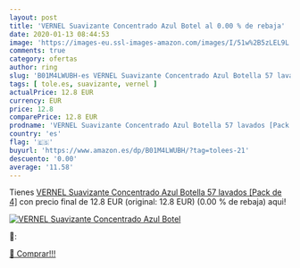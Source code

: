 ```yaml
---
layout: post
title: 'VERNEL Suavizante Concentrado Azul Botel al 0.00 % de rebaja'
date: 2020-01-13 08:44:53
image: 'https://images-eu.ssl-images-amazon.com/images/I/51w%2B5zLEL9L._SL200_.jpg'
comments: true
category: ofertas
author: ring
slug: 'B01M4LWUBH-es VERNEL Suavizante Concentrado Azul Botella 57 lavados...'
tags: [ tole.es, suavizante, vernel ]
actualPrice: 12.8 EUR
currency: EUR
price: 12.8
comparePrice: 12.8 EUR
prodname: 'VERNEL Suavizante Concentrado Azul Botella 57 lavados [Pack de 4]'
country: 'es'
flag: '🇪🇸'
buyurl: 'https://www.amazon.es/dp/B01M4LWUBH/?tag=tolees-21'
descuento: '0.00'
average: '11.58'
---
```


Tienes [VERNEL Suavizante Concentrado Azul Botella 57 lavados [Pack de 4]](https://www.amazon.es/dp/B01M4LWUBH/?tag=tolees-21) con precio final de  12.8 EUR (original: 12.8 EUR) (0.00 %  de rebaja) aqui!

[![VERNEL Suavizante Concentrado Azul Botel](https://images-eu.ssl-images-amazon.com/images/I/51w%2B5zLEL9L._SL200_.jpg)](https://www.amazon.es/dp/B01M4LWUBH/?tag=tolees-21)

🔎:


[🛒 Comprar!!!](https://www.amazon.es/dp/B01M4LWUBH/?tag=tolees-21)
